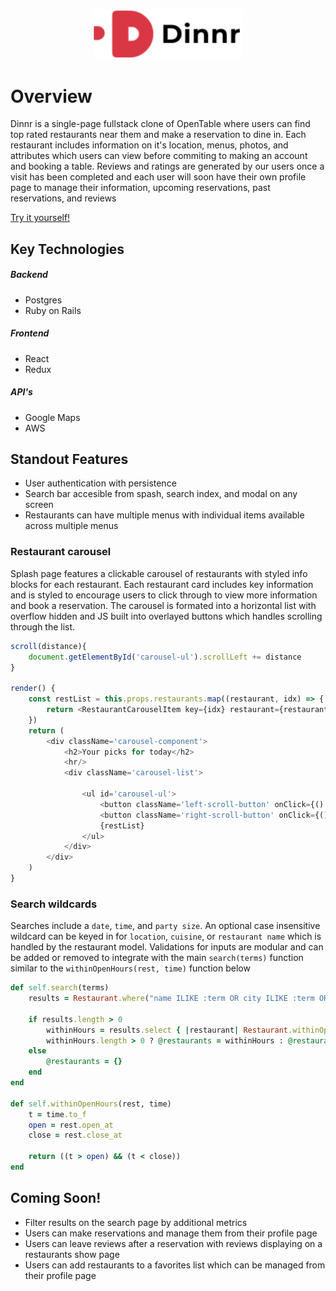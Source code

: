 <p align="center">
  <img width="240" height="80.43" src="https://raw.githubusercontent.com/davidjhinku/Dinnr/main/app/assets/images/logo-text.png">
</p>

# Overview
Dinnr is a single-page fullstack clone of OpenTable where users can find top rated restaurants near them and make a reservation to dine in. Each restaurant includes information on it's location, menus, photos, and attributes which users can view before commiting to making an account and booking a table. Reviews and ratings are generated by our users once a visit has been completed and each user will soon have their own profile page to manage their information, upcoming reservations, past reservations, and reviews

[Try it yourself!](https://dinnr-aa.herokuapp.com/#/)

## Key Technologies
##### Backend
* Postgres
* Ruby on Rails

##### Frontend
* React
* Redux

##### API's
* Google Maps
* AWS

## Standout Features
* User authentication with persistence
* Search bar accesible from spash, search index, and modal on any screen
* Restaurants can have multiple menus with individual items available across multiple menus

### Restaurant carousel

Splash page features a clickable carousel of restaurants with styled info blocks for each restaurant. Each restaurant card includes key information and is styled to encourage users to click through to view more information and book a reservation. The carousel is formated into a horizontal list with overflow hidden and JS built into overlayed buttons which handles scrolling through the list.

```javascript
scroll(distance){
    document.getElementById('carousel-ul').scrollLeft += distance
}

render() {
    const restList = this.props.restaurants.map((restaurant, idx) => {
        return <RestaurantCarouselItem key={idx} restaurant={restaurant} {...this.props}/>
    })
    return (
        <div className='carousel-component'>
            <h2>Your picks for today</h2>
            <hr/>
            <div className='carousel-list'>

                <ul id='carousel-ul'>
                    <button className='left-scroll-button' onClick={() => this.scroll(-600)}></button>
                    <button className='right-scroll-button' onClick={() => this.scroll(600)}></button>
                    {restList}
                </ul>
            </div>
        </div>
    )
}
```

### Search wildcards
Searches include a `date`, `time`, and `party size`. An optional case insensitive wildcard can be keyed in for `location`, `cuisine`, or `restaurant name` which is handled by the restaurant model. Validations for inputs are modular and can be added or removed to integrate with the main `search(terms)` function similar to the `withinOpenHours(rest, time)` function below

```ruby
def self.search(terms)
    results = Restaurant.where("name ILIKE :term OR city ILIKE :term OR cuisine_type ILIKE :term", term: "%#{terms[:wildcard]}%")

    if results.length > 0
        withinHours = results.select { |restaurant| Restaurant.withinOpenHours(restaurant, terms[:time]) }
        withinHours.length > 0 ? @restaurants = withinHours : @restaurants = {}
    else
        @restaurants = {}
    end
end

def self.withinOpenHours(rest, time)
    t = time.to_f
    open = rest.open_at
    close = rest.close_at

    return ((t > open) && (t < close))
end
```

## Coming Soon!
* Filter results on the search page by additional metrics
* Users can make reservations and manage them from their profile page
* Users can leave reviews after a reservation with reviews displaying on a restaurants show page
* Users can add restaurants to a favorites list which can be managed from their profile page